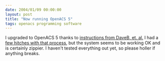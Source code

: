 ```yaml
---
date: 2004/01/09 00:00:00
layout: post
title: "Now running OpenACS 5"
tags: openacs programming software
---
```


I upgraded to OpenACS 5 thanks to [instructions from DaveB, et. al.](http://openacs.org/projects/openacs/5.0/upgrade-463-50) I had a [few hitches with that process](http://openacs.org/forums/message-view?message_id=145889), but the system seems to be working OK and is certainly zippier. I haven't tested everything out yet, so please holler if anything breaks.
